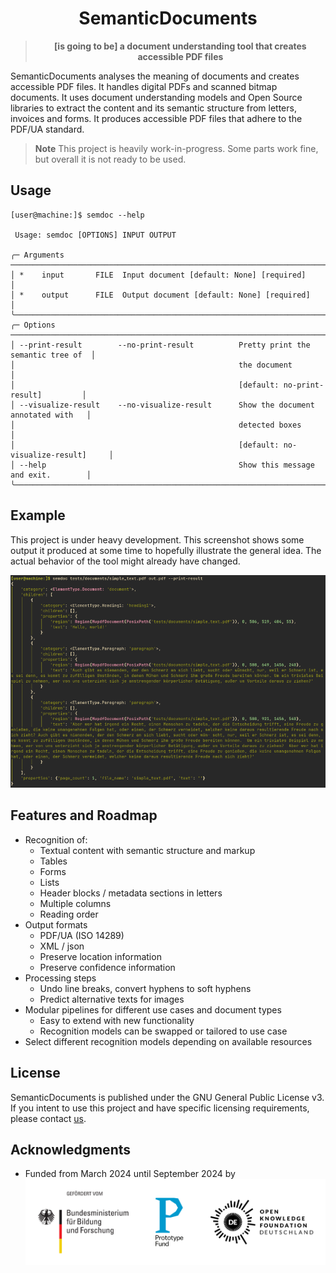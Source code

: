 # <div align="center">SemanticDocuments</div>

> **<div align="center">[is going to be] a document understanding tool that creates accessible PDF files </div>**

SemanticDocuments analyses the meaning of documents and creates accessible PDF files. It handles digital PDFs and scanned bitmap documents. It uses document understanding models and Open Source libraries to extract the content and its semantic structure from letters, invoices and forms. It produces accessible PDF files that adhere to the PDF/UA standard.

> **Note**
> This project is heavily work-in-progress. Some parts work fine, but overall it is not ready to be used.

## Usage

```
[user@machine:]$ semdoc --help

 Usage: semdoc [OPTIONS] INPUT OUTPUT

╭─ Arguments ─────────────────────────────────────────────────────────────────────────╮
│ *    input       FILE  Input document [default: None] [required]                    │
│ *    output      FILE  Output document [default: None] [required]                   │
╰─────────────────────────────────────────────────────────────────────────────────────╯
╭─ Options ───────────────────────────────────────────────────────────────────────────╮
│ --print-result        --no-print-result          Pretty print the semantic tree of  │
│                                                  the document                       │
│                                                  [default: no-print-result]         │
│ --visualize-result    --no-visualize-result      Show the document annotated with   │
│                                                  detected boxes                     │
│                                                  [default: no-visualize-result]     │
│ --help                                           Show this message and exit.        │
╰─────────────────────────────────────────────────────────────────────────────────────╯
```

## Example

This project is under heavy development. This screenshot shows some output it produced at some time to hopefully illustrate the general idea. The actual behavior of the tool might already have changed.

![Screenshot showing the invocation of the tool on a simple PDF document. A semantic tree consisting of a headline and two paragraphs with blind text is printed to standard output.](doc/screenshot_simple_text.png)

## Features and Roadmap

- Recognition of:
  - Textual content with semantic structure and markup
  - Tables
  - Forms
  - Lists
  - Header blocks / metadata sections in letters
  - Multiple columns
  - Reading order
- Output formats
  - PDF/UA (ISO 14289)
  - XML / json
  - Preserve location information
  - Preserve confidence information
- Processing steps
  - Undo line breaks, convert hyphens to soft hyphens
  - Predict alternative texts for images
- Modular pipelines for different use cases and document types
  - Easy to extend with new functionality
  - Recognition models can be swapped or tailored to use case
- Select different recognition models depending on available resources

## License

SemanticDocuments is published under the GNU General Public License v3. If you intent to use this project and have specific licensing requirements, please contact [us](mailto:info@infiniteaccess.eu).

## Acknowledgments

- Funded from March 2024 until September 2024 by
  <br>
  ![logos of the "Bundesministerium für Bildung und Forschung", Prototype Fund and Open Knowledge Foundation Deutschland](doc/pf_funding_logos.svg)

